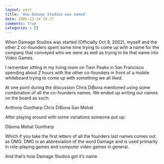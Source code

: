 ```yaml
---
layout: post
title: 'How Damage Studios was named'
date: 2006-12-14 19:37
comments: true
categories : []
---  
```


When Damage Studios was started (Officially Oct 9, 2002), myself and the other 2 co-founders spent some time trying to come up with a name for the company that conveyed who we were as well as trying to tie that name into Video Games.

I remember sitting in my living room on Twin Peaks in San Francisco spending about 2 hours with the other co-founders in front of a mobile whiteboard trying to come up with something we all liked.

At one point during the discussion Chris DiBona mentioned using some combination of all the co-founders names. We ended up writing our names on the board as such:

Anthony Guntharp
Chris DiBona
San Mehat

After playing around with some variations someone put up:

Dibona
Mehat
Guntharp

Which if you take the first letters of all the founders last names comes out as DMG. DMG is an abbreviation of the word Damage and is used primarily in role-playing games and computer video games in general.

And that’s how Damage Studios got it’s name.


